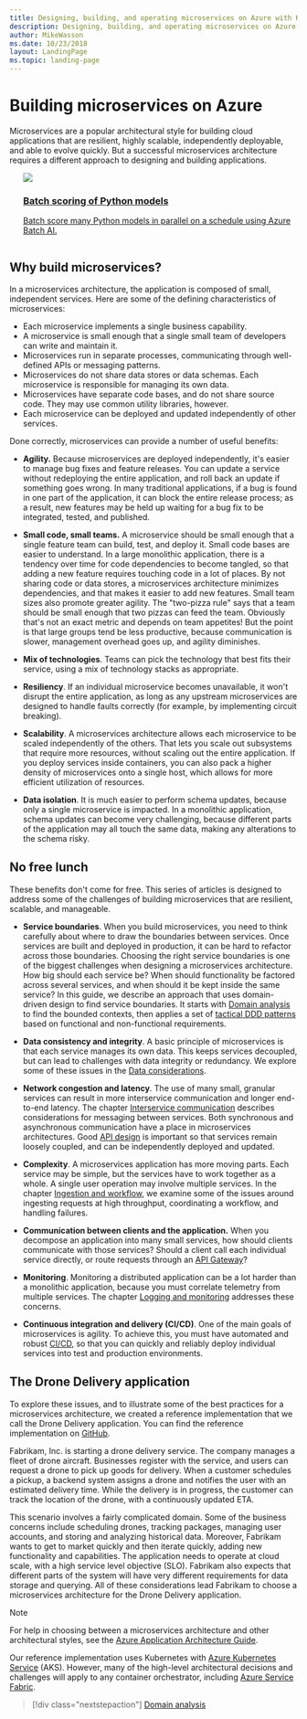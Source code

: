 ```yaml
---
title: Designing, building, and operating microservices on Azure with Kubernetes
description: Designing, building, and operating microservices on Azure
author: MikeWasson
ms.date: 10/23/2018
layout: LandingPage
ms.topic: landing-page
---
```


# Building microservices on Azure

Microservices are a popular architectural style for building cloud applications that are resilient, highly scalable, independently deployable, and able to evolve quickly. But a successful microservices architecture requires a different approach to designing and building applications.

<!-- markdownlint-disable MD033 -->
<ul  class="panelContent cardsJ">
<!-- Batch scoring of Python models -->
<li style="display: flex; flex-direction: column;">
    <a href="./ai/batch-scoring-python.md" style="display: flex; flex-direction: column; flex: 1 0 auto;">
        <div class="cardSize" style="flex: 1 0 auto; display: flex;">
            <div class="cardPadding" style="display: flex;">
                <div class="card">
                    <div class="cardImageOuter">
                        <div class="cardImage">
                            <img src="../_images/icons/python-powered-h.svg" />
                        </div>
                    </div>
                    <div class="cardText">
                        <h3>Batch scoring of Python models</h3>
                        <p>Batch score many Python models in parallel on a schedule using Azure Batch AI.</p>
                    </div>
                </div>
            </div>
        </div>
    </a>
</li>
</ul>


## Why build microservices?

In a microservices architecture, the application is composed of small, independent services. Here are some of the defining characteristics of microservices:

- Each microservice implements a single business capability.
- A microservice is small enough that a single small team of developers can write and maintain it.
- Microservices run in separate processes, communicating through well-defined APIs or messaging patterns. 
- Microservices do not share data stores or data schemas. Each microservice is responsible for managing its own data. 
- Microservices have separate code bases, and do not share source code. They may use common utility libraries, however.
- Each microservice can be deployed and updated independently of other services. 

Done correctly, microservices can provide a number of useful benefits:

- **Agility.** Because microservices are deployed independently, it's easier to manage bug fixes and feature releases. You can update a service without redeploying the entire application, and roll back an update if something goes wrong. In many traditional applications, if a bug is found in one part of the application, it can block the entire release process; as a result, new features may be held up waiting for a bug fix to be integrated, tested, and published.  

- **Small code, small teams.** A microservice should be small enough that a single feature team can build, test, and deploy it. Small code bases are easier to understand. In a large monolithic application, there is a tendency over time for code dependencies to become tangled, so that adding a new feature requires touching code in a lot of places. By not sharing code or data stores, a microservices architecture minimizes dependencies, and that makes it easier to add new features. Small team sizes also promote greater agility. The "two-pizza rule" says that a team should be small enough that two pizzas can feed the team. Obviously that's not an exact metric and depends on team appetites! But the point is that large groups tend be less productive, because communication is slower, management overhead goes up, and agility diminishes.  

- **Mix of technologies**. Teams can pick the technology that best fits their service, using a mix of technology stacks as appropriate. 

- **Resiliency**. If an individual microservice becomes unavailable, it won't disrupt the entire application, as long as any upstream microservices are designed to handle faults correctly (for example, by implementing circuit breaking).

- **Scalability**. A microservices architecture allows each microservice to be scaled independently of the others. That lets you scale out subsystems that require more resources, without scaling out the entire application. If you deploy services inside containers, you can also pack a higher density of microservices onto a single host, which allows for more efficient utilization of resources.

- **Data isolation**. It is much easier to perform schema updates, because only a single microservice is impacted. In a monolithic application, schema updates can become very challenging, because different parts of the application may all touch the same data, making any alterations to the schema risky.
 
## No free lunch

These benefits don't come for free. This series of articles is designed to address some of the challenges of building microservices that are resilient, scalable, and manageable.

- **Service boundaries**. When you build microservices, you need to think carefully about where to draw the boundaries between services. Once services are built and deployed in production, it can be hard to refactor across those boundaries. Choosing the right service boundaries is one of the biggest challenges when designing a microservices architecture. How big should each service be? When should functionality be factored across several services, and when should it be kept inside the same service? In this guide, we describe an approach that uses domain-driven design to find service boundaries. It starts with [Domain analysis](./domain-analysis.md) to find the bounded contexts, then applies a set of [tactical DDD patterns](./microservice-boundaries.md) based on functional and non-functional requirements. 

- **Data consistency and integrity**. A basic principle of microservices is that each service manages its own data. This keeps services decoupled, but can lead to challenges with data integrity or redundancy. We explore some of these issues in the [Data considerations](./data-considerations.md).

- **Network congestion and latency**. The use of many small, granular services can result in more interservice communication and longer end-to-end latency. The chapter [Interservice communication](./interservice-communication.md) describes considerations for messaging between services. Both synchronous and asynchronous communication have a place in microservices architectures. Good [API design](./api-design.md) is important so that services remain loosely coupled, and can be independently deployed and updated.
 
- **Complexity**. A microservices application has more moving parts. Each service may be simple, but the services have to work together as a whole. A single user operation may involve multiple services. In the chapter [Ingestion and workflow](./ingestion-workflow.md), we examine some of the issues around ingesting requests at high throughput, coordinating a workflow, and handling failures. 

- **Communication between clients and the application.**  When you decompose an application into many small services, how should clients communicate with those services? Should a client call each individual service directly, or route requests through an [API Gateway](./gateway.md)?

- **Monitoring**. Monitoring a distributed application can be a lot harder than a monolithic application, because you must correlate telemetry from multiple services. The chapter [Logging and monitoring](./logging-monitoring.md) addresses these concerns.

- **Continuous integration and delivery (CI/CD)**. One of the main goals of microservices is agility. To achieve this, you must have automated and robust [CI/CD](./ci-cd.md), so that you can quickly and reliably deploy individual services into test and production environments.

## The Drone Delivery application

To explore these issues, and to illustrate some of the best practices for a microservices architecture, we created a reference implementation that we call the Drone Delivery application. You can find the reference implementation on [GitHub][drone-ri].

​Fabrikam, Inc. is starting a drone delivery service. The company manages a fleet of drone aircraft. Businesses register with the service, and users can request a drone to pick up goods for delivery. When a customer schedules a pickup, a backend system assigns a drone and notifies the user with an estimated delivery time. While the delivery is in progress, the customer can track the location of the drone, with a continuously updated ETA.

This scenario involves a fairly complicated domain. Some of the business concerns include scheduling drones, tracking packages, managing user accounts, and storing and analyzing historical data. Moreover, Fabrikam wants to get to market quickly and then iterate quickly, adding new functionality and capabilities. The application needs to operate at cloud scale, with a high service level objective (SLO). Fabrikam also expects that different parts of the system will have very different requirements for data storage and querying. All of these considerations lead Fabrikam to choose a microservices architecture for the Drone Delivery application.

> [!NOTE]
> For help in choosing between a microservices architecture and other architectural styles, see the [Azure Application Architecture Guide](../guide/index.md).

Our reference implementation uses Kubernetes with [Azure Kubernetes Service](/azure/aks/) (AKS). However, many of the high-level architectural decisions and challenges will apply to any container orchestrator, including [Azure Service Fabric](/azure/service-fabric/). 

> [!div class="nextstepaction"]
> [Domain analysis](./domain-analysis.md)


<!-- links -->

[drone-ri]: https://github.com/mspnp/microservices-reference-implementation
